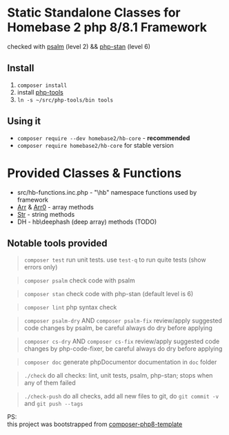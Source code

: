 # Static Standalone Classes for Homebase 2 php 8/8.1 Framework

checked with [psalm](https://psalm.dev/docs/annotating_code/supported_annotations/) (level 2) && [php-stan](https://phpstan.org/writing-php-code/phpdocs-basics) (level 6)

## Install
1. `composer install`
2. install [php-tools](https://github.com/homebase/php-tools#install)
3. `ln -s ~/src/php-tools/bin tools`

## Using it
- `composer require --dev homebase2/hb-core` - **recommended**
- `composer require homebase2/hb-core` for stable version

# Provided Classes & Functions

- src/hb-functions.inc.php - "\hb" namespace functions used by framework
- [Arr](src/hb/Arr.php) & [Arr0](src/hb/Arr0.php) - array methods
- [Str](src/hb/Str.php) - string methods
- DH  - hb\deephash (deep array) methods (TODO)

## Notable tools provided

> `composer test`
    run unit tests. use `test-q` to run quite tests (show errors only)

> `composer psalm`
    check code with psalm

> `composer stan`
    check code with php-stan (default level is 6)

> `composer lint`
    php syntax check

> `composer psalm-dry`   AND   `composer psalm-fix`
    review/apply suggested code changes by psalm, be careful always do dry before applying

> `composer cs-dry`   AND   `composer cs-fix`
    review/apply suggested code changes by php-code-fixer, be careful always do dry before applying

> `composer doc`
    generate phpDocumentor documentation in `doc` folder

> `./check`
    do all checks: lint, unit tests, psalm, php-stan; stops when any of them failed

> `./check-push`
    do all checks, add all new files to git, do `git commit -v` and `git push --tags`



PS:<br>
 this project was bootstrapped from [composer-php8-template](https://github.com/parf/composer-php8-template)